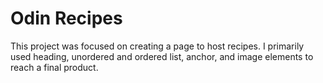 # Odin Recipes
This project was focused on creating a page to host recipes.  I primarily used heading, unordered and ordered list, anchor, and image elements to reach a final product.